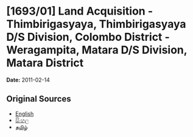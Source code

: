# [1693/01] Land Acquisition - Thimbirigasyaya, Thimbirigasyaya D/S Division, Colombo District - Weragampita, Matara D/S Division, Matara District

**Date:** 2011-02-14

## Original Sources

- [English](https://documents.gov.lk/view/extra-gazettes/2011/2/1693-01_E.pdf)
- [සිංහල](https://documents.gov.lk/view/extra-gazettes/2011/2/1693-01_S.pdf)
- [தமிழ்](https://documents.gov.lk/view/extra-gazettes/2011/2/1693-01_T.pdf)
